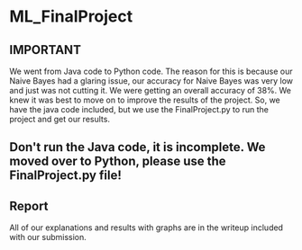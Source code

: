 # ML_FinalProject

## IMPORTANT
We went from Java code to Python code. The reason for this is because our Naive Bayes had a glaring issue, our accuracy for Naive Bayes was very low and just was not cutting it. We were getting an overall accuracy of 38%. We knew it was best to move on to improve the results of the project. So, we have the java code included, but we use the FinalProject.py to run the project and get our results.

## Don't run the Java code, it is incomplete. We moved over to Python, please use the FinalProject.py file!

## Report
All of our explanations and results with graphs are in the writeup included with our submission.
